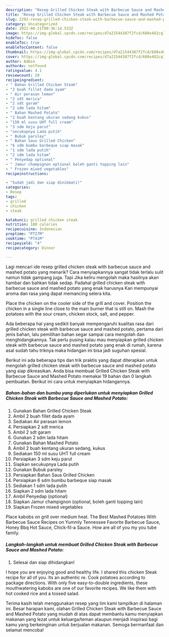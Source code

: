 ```yaml
---
description: "Resep Grilled Chicken Steak with Barbecue Sauce and Mashed Potato yang Lezat, Buat Buka Puasa Menggugah Selera"
title: "Resep Grilled Chicken Steak with Barbecue Sauce and Mashed Potato yang Lezat, Buat Buka Puasa Menggugah Selera"
slug: 2292-resep-grilled-chicken-steak-with-barbecue-sauce-and-mashed-potato-yang-lezat-buat-buka-puasa-menggugah-selera
category: Uncategorized
date: 2022-08-21T00:36:14.533Z
image: https://img-global.cpcdn.com/recipes/d7a21544387f2fcd/680x482cq70/grilled-chicken-steak-with-barbecue-sauce-and-mashed-potato-foto-resep-utama.jpg
hideToc: false
enableToc: true
enableTocContent: false
thumbnail: https://img-global.cpcdn.com/recipes/d7a21544387f2fcd/680x482cq70/grilled-chicken-steak-with-barbecue-sauce-and-mashed-potato-foto-resep-utama.jpg
cover: https://img-global.cpcdn.com/recipes/d7a21544387f2fcd/680x482cq70/grilled-chicken-steak-with-barbecue-sauce-and-mashed-potato-foto-resep-utama.jpg
author: Admin
authorAv: notfound
ratingvalue: 4.1
reviewcount: 20
recipeingredient:
- " Bahan Grilled Chicken Steak"
- "2 buah fillet dada ayam"
- " Air perasan lemon"
- "2 sdt merica"
- "2 sdt garam"
- "2 sdm lada hitam"
- " Bahan Mashed Potato"
- "2 buah kentang ukuran sedang kukus"
- "150 ml susu UHT full cream"
- "3 sdm keju parut"
- "secukupnya Lada putih"
- " Bubuk parsley"
- " Bahan Saus Grilled Chicken"
- "6 sdm bumbu barbeque siap masak"
- "1 sdm lada putih"
- "2 sdm lada hitam"
- " Penyedap optional"
- " Jamur champignon optional boleh ganti topping lain"
- " Frozen mixed vegetables"
recipeinstructions:

- "Sudah jadi dan siap dinikmati!"
categories:
- Resep
tags:
- grilled
- chicken
- steak

katakunci: grilled chicken steak 
nutrition: 180 calories
recipecuisine: Indonesian
preptime: "PT27M"
cooktime: "PT41M"
recipeyield: "4"
recipecategory: Dinner

---
```



Lagi mencari ide resep grilled chicken steak with barbecue sauce and mashed potato yang menarik? Cara menyiapkannya sangat tidak terlalu sulit namun tidak gampang juga. Tapi Jika keliru mengolah maka hasilnya akan hambar dan bahkan tidak sedap. Padahal grilled chicken steak with barbecue sauce and mashed potato yang enak harusnya Kan mempunyai aroma dan rasa yang dapat memancing selera kita.


Place the chicken on the cooler side of the grill and cover. Position the chicken in a single line close to the main burner that is still on. Mash the potatoes with the sour cream, chicken stock, salt, and pepper.

Ada beberapa hal yang sedikit banyak mempengaruhi kualitas rasa dari grilled chicken steak with barbecue sauce and mashed potato, pertama dari jenis bahan, lalu pemilihan bahan segar sampai cara mengolah dan menghidangkannya. Tak perlu pusing kalau mau menyiapkan grilled chicken steak with barbecue sauce and mashed potato yang enak di rumah, karena asal sudah tahu triknya maka hidangan ini bisa jadi suguhan spesial.


Berikut ini ada beberapa tips dan trik praktis yang dapat diterapkan untuk mengolah grilled chicken steak with barbecue sauce and mashed potato yang siap dikreasikan. Anda bisa membuat Grilled Chicken Steak with Barbecue Sauce and Mashed Potato memakai 19 bahan dan 0 langkah pembuatan. Berikut ini cara untuk menyiapkan hidangannya.

<!--inarticleads1-->

##### Bahan-bahan dan bumbu yang diperlukan untuk menyiapkan Grilled Chicken Steak with Barbecue Sauce and Mashed Potato:

1. Gunakan  Bahan Grilled Chicken Steak
1. Ambil 2 buah fillet dada ayam
1. Sediakan  Air perasan lemon
1. Persiapkan 2 sdt merica
1. Ambil 2 sdt garam
1. Gunakan 2 sdm lada hitam
1. Gunakan  Bahan Mashed Potato
1. Ambil 2 buah kentang ukuran sedang, kukus
1. Sediakan 150 ml susu UHT full cream
1. Persiapkan 3 sdm keju parut
1. Siapkan secukupnya Lada putih
1. Gunakan  Bubuk parsley
1. Persiapkan  Bahan Saus Grilled Chicken
1. Persiapkan 6 sdm bumbu barbeque siap masak
1. Sediakan 1 sdm lada putih
1. Siapkan 2 sdm lada hitam
1. Ambil  Penyedap (optional)
1. Siapkan  Jamur champignon (optional, boleh ganti topping lain)
1. Siapkan  Frozen mixed vegetables


Place kabobs on grill over medium heat. The Best Mashed Potatoes With Barbecue Sauce Recipes on Yummly Tennessee Favorite Barbecue Sauce, Honey Bbq Hot Sauce, Chick-fil-a Sauce. How are all of you my you tube family. 

<!--inarticleads2-->

##### Langkah-langkah untuk membuat Grilled Chicken Steak with Barbecue Sauce and Mashed Potato:


1. Selesai dan siap dihidangkan!

I hope you are enjoying good and healthy life. I shared this chicken Steak recipe for all of you. lts an authentic re. Cook potatoes according to package directions. With only five easy-to-double ingredients, these mouthwatering kabobs are one of our favorite recipes. We like them with hot cooked rice and a tossed salad. 

Terima kasih telah menggunakan resep yang tim kami tampilkan di halaman ini. Besar harapan kami, olahan Grilled Chicken Steak with Barbecue Sauce and Mashed Potato yang mudah di atas dapat membantu kamu menyiapkan makanan yang lezat untuk keluarga/teman ataupun menjadi inspirasi bagi kamu yang berkeinginan untuk berjualan makanan. Semoga bermanfaat dan selamat mencoba!
